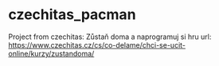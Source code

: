 # czechitas_pacman

Project from czechitas: Zůstaň doma a naprogramuj si hru
url: https://www.czechitas.cz/cs/co-delame/chci-se-ucit-online/kurzy/zustandoma/